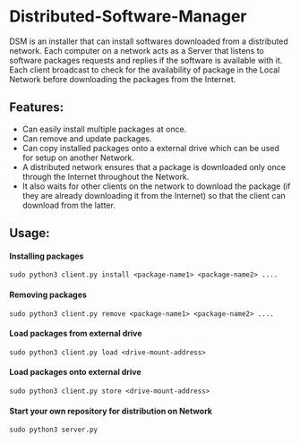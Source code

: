 # Distributed-Software-Manager

DSM is an installer that can install softwares downloaded from a distributed network. Each computer on a network acts as a Server that listens to software packages requests and replies if the software is available with it. Each client broadcast to check for the availability of package in the Local Network before downloading the packages from the Internet.

## Features:

* Can easily install multiple packages at once.
* Can remove and update packages.
* Can copy installed packages onto a external drive which can be used for setup on another Network.
* A distributed network ensures that a package is downloaded only once through the Internet throughout the Network.
* It also waits for other clients on the network to download the package (if they are already downloading it from the Internet) so that the client can download from the latter.

## Usage:

#### Installing packages
```
sudo python3 client.py install <package-name1> <package-name2> ....
```
#### Removing packages
```
sudo python3 client.py remove <package-name1> <package-name2> ....
```
#### Load packages from external drive
```
sudo python3 client.py load <drive-mount-address>
```
#### Load packages onto external drive
```
sudo python3 client.py store <drive-mount-address>
```
#### Start your own repository for distribution on Network
```
sudo python3 server.py
```
